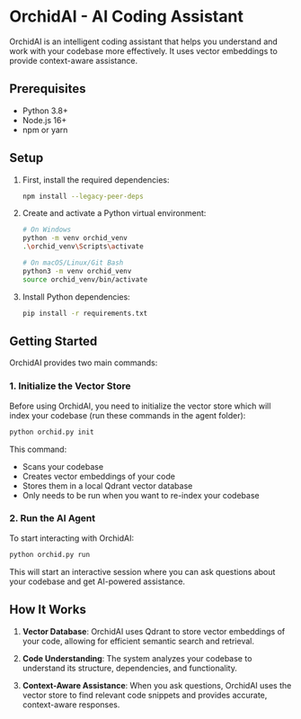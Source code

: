 # OrchidAI - AI Coding Assistant

OrchidAI is an intelligent coding assistant that helps you understand and work with your codebase more effectively. It uses vector embeddings to provide context-aware assistance.

## Prerequisites

- Python 3.8+
- Node.js 16+
- npm or yarn

## Setup

1. First, install the required dependencies:
   ```bash
   npm install --legacy-peer-deps
   ```

2. Create and activate a Python virtual environment:
   ```bash
   # On Windows
   python -m venv orchid_venv
   .\orchid_venv\Scripts\activate
   
   # On macOS/Linux/Git Bash
   python3 -m venv orchid_venv
   source orchid_venv/bin/activate
   ```

3. Install Python dependencies:
   ```bash
   pip install -r requirements.txt
   ```

## Getting Started

OrchidAI provides two main commands:

### 1. Initialize the Vector Store

Before using OrchidAI, you need to initialize the vector store which will index your codebase (run these commands in the agent folder):

```bash
python orchid.py init
```

This command:
- Scans your codebase
- Creates vector embeddings of your code
- Stores them in a local Qdrant vector database
- Only needs to be run when you want to re-index your codebase

### 2. Run the AI Agent

To start interacting with OrchidAI:

```bash
python orchid.py run
```

This will start an interactive session where you can ask questions about your codebase and get AI-powered assistance.

## How It Works

1. **Vector Database**: OrchidAI uses Qdrant to store vector embeddings of your code, allowing for efficient semantic search and retrieval.

2. **Code Understanding**: The system analyzes your codebase to understand its structure, dependencies, and functionality.

3. **Context-Aware Assistance**: When you ask questions, OrchidAI uses the vector store to find relevant code snippets and provides accurate, context-aware responses.
